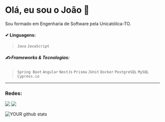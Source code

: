 # Olá, eu sou o João 👋
Sou formado em Engenharia de Software pela Unicatólica-TO. <br>
#### ✔ Linguagens:
> `Java` `JavaScript`

##### ✍ Frameworks & Tecnologias:
> `Spring Boot` `Angular` `NestJs` `Prisma` `JUnit` `Docker` `PostgreSQL` `MySQL` `Cypress.io` <br>

---

### Redes:
[<img src="https://img.shields.io/badge/linkedin-%230077B5.svg?&style=for-the-badge&logo=linkedin&logoColor=white" />](https://www.linkedin.com/in/jllpimenta/) [<img src = "https://img.shields.io/badge/instagram-%23E4405F.svg?&style=for-the-badge&logo=instagram&logoColor=white">](https://www.instagram.com/jlpimenta_/)

![YOUR github stats](https://github-readme-stats.vercel.app/api?username=JLPimenta)
